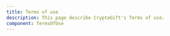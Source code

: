 ```yaml
---
title: Terms of use
description: This page describe CryptoGift's Terms of use.
component: TermsOfUse
---
```

